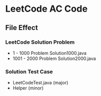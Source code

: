 # LeetCode AC Code

## File Effect

### LeetCode Solution Problem
-    1 - 1000 Problem Solution1000.java
- 1001 - 2000 Problem Solution2000.java

### Solution Test Case
- LeetCodeTest.java (major)
- Helper (minor)